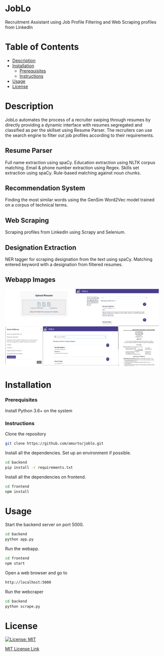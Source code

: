 # JobLo
Recruitment Assistant using Job Profile Filtering and Web Scraping profiles from LinkedIn

# Table of Contents

* [Description](https://github.com/amurto/joblo#description)
* [Installation](https://github.com/amurto/joblo#installation)
  * [Prerequisites](https://github.com/amurto/joblo#prerequisites)
  * [Instructions](https://github.com/amurto/joblo#instructions)
* [Usage](https://github.com/amurto/joblo#usage)
* [License](https://github.com/amurto/joblo#license)

# Description

JobLo automates the process of a recruiter swiping through resumes by directly providing a dynamic interface with resumes segregated and classified as per the skillset using Resume Parser. The recruiters can use the search engine to filter out job profiles according to their requirements.

## Resume Parser
Full name extraction using spaCy.
Education extraction using NLTK corpus matching.
Email & phone number extraction using Regex.
Skills set extraction using spaCy. Rule-based matching against noun chunks.

## Recommendation System
Finding the most similar words using the GenSim Word2Vec model trained on a corpus of technical terms.

## Web Scraping
Scraping profiles from LinkedIn using Scrapy and Selenium.

## Designation Extraction 
NER tagger for scraping designation from the text using spaCy.
Matching entered keyword with a designation from filtered resumes.
 
## Webapp Images
![Image of Demo](templates/demo.jpg)

# Installation

### Prerequisites

Install Python 3.6+ on the system

### Instructions

Clone the repository
```bash
git clone https://github.com/amurto/joblo.git
```

Install all the dependencies. Set up an environment if possible.
```bash
cd backend
pip install -r requirements.txt
```

Install all the dependencies on frontend.
```bash
cd frontend
npm install
```

# Usage

Start the backend server on port 5000.
```bash
cd backend
python app.py
```

Run the webapp.
```bash
cd frontend
npm start
```

Open a web browser and go to
```bash
http://localhost:5000
```

Run the webcraper
```bash
cd backend
python scrape.py
```

# License

[![License: MIT](https://img.shields.io/badge/License-MIT-yellow.svg)](https://opensource.org/licenses/MIT)

[MIT License Link](https://github.com/amurto/joblo/blob/master/LICENSE)